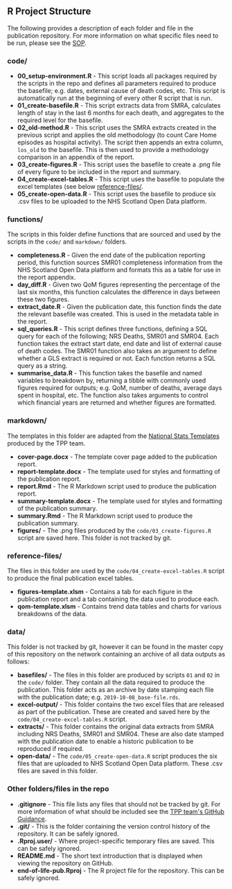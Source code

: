 ## R Project Structure

The following provides a description of each folder and file in the publication repository. For more information on what specific files need to be run, please see the [SOP](sop/sop.md).

### code/

* **00_setup-environment.R** - This script loads all packages required by the scripts in the repo and defines all parameters required to produce the basefile; e.g. dates, external cause of death codes, etc. This script is automatically run at the beginning of every other R script that is run.
* **01_create-basefile.R** - This script extracts data from SMRA, calculates length of stay in the last 6 months for each death, and aggregates to the required level for the basefile.
* **02_old-method.R** - This script uses the SMRA extracts created in the previous script and applies the old methodology (to count Care Home episodes as hospital activity). The script then appends an extra column, `los_old` to the basefile. This is then used to provide a methodology comparison in an appendix of the report.
* **03_create-figures.R** - This script uses the basefile to create a .png file of every figure to be included in the report and summary.
* **04_create-excel-tables.R** - This script uses the basefile to populate the excel templates (see below [reference-files/](#reference-files). 
* **05_create-open-data.R** - This script uses the basefile to produce six .csv files to be uploaded to the NHS Scotland Open Data platform.

### functions/
The scripts in this folder define functions that are sourced and used by the scripts in the `code/` and `markdown/` folders.

* **completeness.R** - Given the end date of the publication reporting period, this function sources SMR01 completeness information from the NHS Scotland Open Data platform and formats this as a table for use in the report appendix.
* **day_diff.R** - Given two QoM figures representing the percentage of the last six months, this function calculates the difference in days between these two figures.
* **extract_date.R** - Given the publication date, this function finds the date the relevant basefile was created. This is used in the metadata table in the report.
* **sql_queries.R** - This script defines three functions, defining a SQL query for each of the following; NRS Deaths, SMR01 and SMR04. Each function takes the extract start date, end date and list of external cause of death codes. The SMR01 function also takes an argument to define whether a GLS extract is required or not. Each function returns a SQL query as a string. 
* **summarise_data.R** - This function takes the basefile and named variables to breakdown by, returning a tibble with commonly used figures required for outputs; e.g. QoM, number of deaths, average days spent in hospital, etc. The function also takes arguments to control which financial years are returned and whether figures are formatted.

### markdown/
The templates in this folder are adapted from the [National Stats Templates](https://github.com/NHS-NSS-transforming-publications/National-Stats-Template) produced by the TPP team.

* **cover-page.docx** - The template cover page added to the publication report.
* **report-template.docx** - The template used for styles and formatting of the publication report.
* **report.Rmd** - The R Markdown script used to produce the publication report.
* **summary-template.docx** - The template used for styles and formatting of the publication summary.
* **summary.Rmd** - The R Markdown script used to produce the publication summary.
* **figures/** - The .png files produced by the `code/03_create-figures.R` script are saved here. This folder is not tracked by git.

### reference-files/
The files in this folder are used by the `code/04_create-excel-tables.R` script to produce the final publication excel tables.

* **figures-template.xlsm** - Contains a tab for each figure in the publication report and a tab containing the data used to produce each.
* **qom-template.xlsm** - Contains trend data tables and charts for various breakdowns of the data.

### data/
This folder is not tracked by git, however it can be found in the master copy of this repository on the network containing an archive of all data outputs as follows:

* **basefiles/** - The files in this folder are produced by scripts `01` and `02` in the `code/` folder. They contain all the data required to produce the publication. This folder acts as an archive by date stamping each file with the publication date; e.g. `2019-10-08_base-file.rds`.
* **excel-output/** - This folder contains the two excel files that are released as part of the publication. These are created and saved here by the `code/04_create-excel-tables.R` script.
* **extracts/** - This folder contains the original data extracts from SMRA including NRS Deaths, SMR01 and SMR04. These are also date stamped with the publication date to enable a historic publication to be reproduced if required.
* **open-data/** - The `code/05_create-open-data.R` script produces the six files that are uploaded to NHS Scotland Open Data platform. These .csv files are saved in this folder.

### Other folders/files in the repo

* **.gitignore** - This file lists any files that should not be tracked by git. For more information of what should be included see the [TPP team's GitHub Guidance](https://github.com/NHS-NSS-transforming-publications/GitHub-guidance).
* **.git/** - This is the folder containing the version control history of the repository. It can be safely ignored.
* **.Rproj.user/** - Where project-specific temporary files are saved. This can be safely ignored.
* **README.md** - The short text introduction that is displayed when viewing the repository on GitHub.
* **end-of-life-pub.Rproj** - The R project file for the repository. This can be safely ignored.

